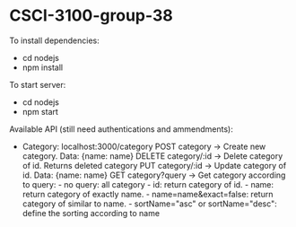 # CSCI-3100-group-38

To install dependencies:
- cd nodejs
- npm install

To start server:
- cd nodejs 
- npm start

Available API (still need authentications and ammendments):
-	Category: localhost:3000/category
	POST category -> Create new category. Data: {name: name}
	DELETE category/:id -> Delete category of id. Returns deleted category
	PUT category/:id -> Update category of id. Data: {name: name}
	GET category?query -> Get category according to query:
		- no query: all category
		- id: return category of id.
		- name: return category of exactly name.
		- name=name&exact=false: return category of similar to name.
		- sortName="asc" or sortName="desc": define the sorting according to name